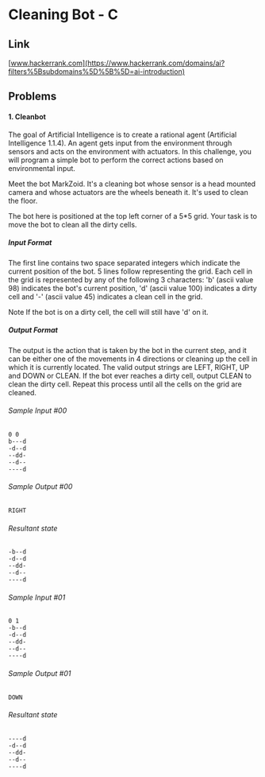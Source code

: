 # Cleaning Bot - C

## Link
[www.hackerrank.com](https://www.hackerrank.com/domains/ai?filters%5Bsubdomains%5D%5B%5D=ai-introduction)

## Problems
#### 1. Cleanbot
The goal of Artificial Intelligence is to create a rational agent (Artificial Intelligence 1.1.4). An agent gets input from the environment through sensors and acts on the environment with actuators. In this challenge, you will program a simple bot to perform the correct actions based on environmental input.

Meet the bot MarkZoid. It's a cleaning bot whose sensor is a head mounted camera and whose actuators are the wheels beneath it. It's used to clean the floor.

The bot here is positioned at the top left corner of a 5*5 grid. Your task is to move the bot to clean all the dirty cells.

##### Input Format
The first line contains two space separated integers which indicate the current position of the bot.
5 lines follow representing the grid. Each cell in the grid is represented by any of the following 3 characters: 'b' (ascii value 98) indicates the bot's current position, 'd' (ascii value 100) indicates a dirty cell and '-' (ascii value 45) indicates a clean cell in the grid.

Note If the bot is on a dirty cell, the cell will still have 'd' on it.

##### Output Format

The output is the action that is taken by the bot in the current step, and it can be either one of the movements in 4 directions or cleaning up the cell in which it is currently located. The valid output strings are LEFT, RIGHT, UP and DOWN or CLEAN. If the bot ever reaches a dirty cell, output CLEAN to clean the dirty cell. Repeat this process until all the cells on the grid are cleaned.

###### Sample Input #00
```console
0 0
b---d
-d--d
--dd-
--d--
----d
```
###### Sample Output #00
```console
RIGHT
```
###### Resultant state
```console
-b--d
-d--d
--dd-
--d--
----d
```
###### Sample Input #01
```console
0 1
-b--d
-d--d
--dd-
--d--
----d
```
###### Sample Output #01
```console
DOWN
```
###### Resultant state
```console
----d
-d--d
--dd-
--d--
----d
```
